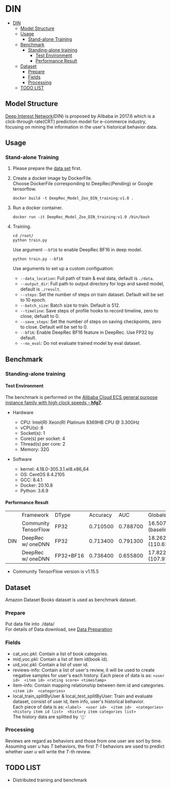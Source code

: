 # DIN

- [DIN](#din)
  - [Model Structure](#model-structure)
  - [Usage](#usage)
    - [Stand-alone Training](#stand-alone-training)
  - [Benchmark](#benchmark)
    - [Standing-alone training](#standing-alone-training)
      - [Test Environment](#test-environment)
      - [Performance Result](#performance-result)
  - [Dataset](#dataset)
    - [Prepare](#prepare)
    - [Fields](#fields)
    - [Processing](#processing)
  - [TODO LIST](#todo-list)


## Model Structure
[Deep Interest Network](https://arxiv.org/abs/1706.06978)(DIN) is proposed by Alibaba in 2017.6 which is a click-through rate(CRT) prediction model for e-commerce industry, focusing on mining the information in the user's historical behavior data.   

## Usage
### Stand-alone Training
1.  Please prepare the [data set](#prepare) first.
2.  Create a docker image by DockerFile.   
    Choose DockerFile corresponding to DeepRec(Pending) or Google tensorflow.
    ```
    docker build -t DeepRec_Model_Zoo_DIN_training:v1.0 .
    ``` 
3.  Run a docker container.
    ```
    docker run -it DeepRec_Model_Zoo_DIN_training:v1.0 /bin/bash
    ```

4.  Training. 
    ```
    cd /root/
    python train.py
    ```
    Use argument `--bf16` to enable DeepRec BF16 in deep model.
    ```
    python train.py --bf16
    ```
    Use arguments to set up a custom configuation:
    - `--data_location`: Full path of train & eval data, default is `./data`.
    - `--output_dir`: Full path to output directory for logs and saved model, default is `./result`.
    - `--steps`: Set the number of steps on train dataset. Default will be set to 10 epoch.
    - `--batch_size`: Batch size to train. Default is 512.
    - `--timeline`: Save steps of profile hooks to record timeline, zero to close, defualt to 0.
    - `--save_steps`: Set the number of steps on saving checkpoints, zero to close. Default will be set to 0.
    - `--bf16`: Enable DeepRec BF16 feature in DeepRec. Use FP32 by default.
    - `--no_eval`: Do not evaluate trained model by eval dataset.


## Benchmark
### Standing-alone training 
#### Test Environment
The benchmark is performed on the [Alibaba Cloud ECS general purpose instance family with high clock speeds - **hfg7**](https://help.aliyun.com/document_detail/25378.html?spm=5176.2020520101.vmBInfo.instanceType.4a944df5PvCcED#hfg7).

- Hardware 
  - CPU:                    Intel(R) Xeon(R) Platinum 8369HB CPU @ 3.30GHz  
  - vCPU(s):                8
  - Socket(s):              1
  - Core(s) per socket:     4
  - Thread(s) per core:     2
  - Memory:                 32G  

- Software
  - kernel:                 4.18.0-305.3.1.el8.x86_64
  - OS:                     CentOS 8.4.2105
  - GCC:                    8.4.1
  - Docker:                 20.10.8
  - Python:                 3.6.9
  
#### Performance Result 

<table>
    <tr>
        <td colspan="1"></td>
        <td>Framework</td>
        <td>DType</td>
        <td>Accuracy</td>
        <td>AUC</td>
        <td>Globalsetp/Sec</td>
    </tr>
    <tr>
        <td rowspan="3">DIN</td>
        <td>Community TensorFlow</td>
        <td>FP32</td>
        <td>0.710500</td>
        <td>0.788700</td>
        <td>16.5075 (baseline)</td>
    </tr>
    <tr>
        <td>DeepRec w/ oneDNN</td>
        <td>FP32</td>
        <td>0.713400</td>
        <td>0.791300</td>
        <td>18.2626 (110.63%)</td>
    </tr>
    <tr>
        <td>DeepRec w/ oneDNN</td>
        <td>FP32+BF16</td>
        <td>0.736400</td>
        <td>0.655800</td>
        <td>17.8228 (107.97%)</td>
    </tr>
</table>

- Community TensorFlow version is v1.15.5

## Dataset
Amazon Dataset Books dataset is used as benchmark dataset.
### Prepare
Put data file into ./data/    
For details of Data download, see [Data Preparation](data/README.md)

### Fields
- cat_voc.pkl: Contain a list of book categories.
- mid_voc.pkl: Contain a list of item id(book id).
- uid_voc.pkl: Contain a list of user id.
- reviews-info: Contain a list of user's review, it will be used to create negative samples for user's each history.
Each piece of data is as: `<user id>  <item id> <rating score> <timestamp>`
- item-info: Contain mapping relationship between item id and categories.  
`<item id>  <categories>`
- local_train_splitByUser & local_test_splitByUser: Train and evaluate dataset, consist of user id, item info, user's historical behavior.  
Each piece of data is as: `<label>  <user id>  <item id>  <categories>  <history item id list>  <history item categories list>`  
The history data are splitted by `''`

### Processing
Reviews are regard as behaviors and those from one user are sort by time. Assuming user *u* has *T* behaviors, the first *T-1* behaviors are used to predict whether user *u* will write the *T*-th review. 

## TODO LIST
- Distributed training and benchmark

